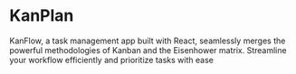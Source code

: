 # KanPlan
KanFlow, a task management app built with React, seamlessly merges the powerful methodologies of Kanban and the Eisenhower matrix. Streamline your workflow efficiently and prioritize tasks with ease
